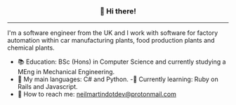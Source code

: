 
<h3 align="center">👋 Hi there!</h3>
<p align="center">
</p>

---
I'm a software engineer from the UK and I work with software for factory automation within car manufacturing plants, food production plants and chemical plants.

- :books:  Education: BSc (Hons) in Computer Science and currently studying a MEng in Mechanical Engineering.
- :speech_balloon: My main languages: C# and Python.
-🌱 Currently learning: Ruby on Rails and Javascript.
- :calling: How to reach me: neilmartindotdev@protonmail.com
